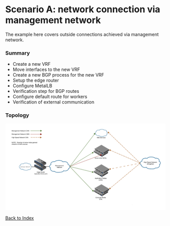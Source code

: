 # Scenario A: network connection via management network


The example here covers outside connections achieved via management network. 

### Summary
* Create a new VRF
* Move interfaces to the new VRF
* Create a new BGP process for the new VRF
* Setup the edge router
* Configure MetalLB
* Verification step for BGP routes
* Configure default route for workers
* Verification of external communication

### Topology

![](../../../../img/network/management_network/scenario-a-topology.png)

[Back to Index](../index.md)